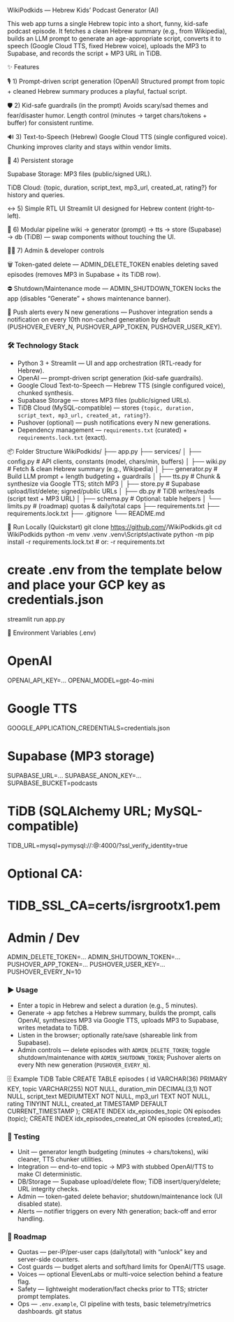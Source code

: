 WikiPodkids — Hebrew Kids’ Podcast Generator (AI)

This web app turns a single Hebrew topic into a short, funny, kid-safe podcast episode. It fetches a clean Hebrew summary (e.g., from Wikipedia), builds an LLM prompt to generate an age-appropriate script, converts it to speech (Google Cloud TTS, fixed Hebrew voice), uploads the MP3 to Supabase, and records the script + MP3 URL in TiDB.

✨ Features

🎙 1) Prompt-driven script generation (OpenAI)
Structured prompt from topic + cleaned Hebrew summary produces a playful, factual script.

🛡 2) Kid-safe guardrails (in the prompt)
Avoids scary/sad themes and fear/disaster humor. Length control (minutes → target chars/tokens + buffer) for consistent runtime.

🔊 3) Text-to-Speech (Hebrew)
Google Cloud TTS (single configured voice). Chunking improves clarity and stays within vendor limits.

💾 4) Persistent storage

Supabase Storage: MP3 files (public/signed URL).

TiDB Cloud: {topic, duration, script_text, mp3_url, created_at, rating?} for history and queries.

↔️ 5) Simple RTL UI
Streamlit UI designed for Hebrew content (right-to-left).

🧩 6) Modular pipeline
wiki → generator (prompt) → tts → store (Supabase) → db (TiDB) — swap components without touching the UI.

🧑‍💻 7) Admin & developer controls

🗑 Token-gated delete — ADMIN_DELETE_TOKEN enables deleting saved episodes (removes MP3 in Supabase + its TiDB row).

⛔ Shutdown/Maintenance mode — ADMIN_SHUTDOWN_TOKEN locks the app (disables “Generate” + shows maintenance banner).

📣 Push alerts every N new generations — Pushover integration sends a notification on every 10th non-cached generation by default (PUSHOVER_EVERY_N, PUSHOVER_APP_TOKEN, PUSHOVER_USER_KEY).

### 🛠 Technology Stack
- Python 3 + Streamlit — UI and app orchestration (RTL-ready for Hebrew).
- OpenAI — prompt-driven script generation (kid-safe guardrails).
- Google Cloud Text-to-Speech — Hebrew TTS (single configured voice), chunked synthesis.
- Supabase Storage — stores MP3 files (public/signed URLs).
- TiDB Cloud (MySQL-compatible) — stores `{topic, duration, script_text, mp3_url, created_at, rating?}`.
- Pushover (optional) — push notifications every N new generations.
- Dependency management — `requirements.txt` (curated) + `requirements.lock.txt` (exact).


📦 Folder Structure
WikiPodkids/
├── app.py
├── services/
│   ├── config.py        # API clients, constants (model, chars/min, buffers)
│   ├── wiki.py          # Fetch & clean Hebrew summary (e.g., Wikipedia)
│   ├── generator.py     # Build LLM prompt + length budgeting + guardrails
│   ├── tts.py           # Chunk & synthesize via Google TTS; stitch MP3
│   ├── store.py         # Supabase upload/list/delete; signed/public URLs
│   ├── db.py            # TiDB writes/reads (script text + MP3 URL)
│   ├── schema.py        # Optional: table helpers
│   └── limits.py        # (roadmap) quotas & daily/total caps
├── requirements.txt
├── requirements.lock.txt
├── .gitignore
└── README.md

🚀 Run Locally (Quickstart)
git clone https://github.com/<your-username>/WikiPodkids.git
cd WikiPodkids
python -m venv .venv
.venv\Scripts\activate
python -m pip install -r requirements.lock.txt   # or: -r requirements.txt
# create .env from the template below and place your GCP key as credentials.json
streamlit run app.py

🔑 Environment Variables (.env)
# OpenAI
OPENAI_API_KEY=...
OPENAI_MODEL=gpt-4o-mini

# Google TTS
GOOGLE_APPLICATION_CREDENTIALS=credentials.json

# Supabase (MP3 storage)
SUPABASE_URL=...
SUPABASE_ANON_KEY=...
SUPABASE_BUCKET=podcasts

# TiDB (SQLAlchemy URL; MySQL-compatible)
TIDB_URL=mysql+pymysql://<user>:<password>@<host>:4000/<database>?ssl_verify_identity=true
# Optional CA:
# TIDB_SSL_CA=certs/isrgrootx1.pem

# Admin / Dev
ADMIN_DELETE_TOKEN=...
ADMIN_SHUTDOWN_TOKEN=...
PUSHOVER_APP_TOKEN=...
PUSHOVER_USER_KEY=...
PUSHOVER_EVERY_N=10

### ▶️ Usage
- Enter a topic in Hebrew and select a duration (e.g., 5 minutes).
- Generate → app fetches a Hebrew summary, builds the prompt, calls OpenAI, synthesizes MP3 via Google TTS, uploads MP3 to Supabase, writes metadata to TiDB.
- Listen in the browser; optionally rate/save (shareable link from Supabase).
- Admin controls — delete episodes with `ADMIN_DELETE_TOKEN`; toggle shutdown/maintenance with `ADMIN_SHUTDOWN_TOKEN`; Pushover alerts on every Nth new generation (`PUSHOVER_EVERY_N`).


🗄 Example TiDB Table
CREATE TABLE episodes (
  id            VARCHAR(36) PRIMARY KEY,
  topic         VARCHAR(255) NOT NULL,
  duration_min  DECIMAL(3,1) NOT NULL,
  script_text   MEDIUMTEXT NOT NULL,
  mp3_url       TEXT NOT NULL,
  rating        TINYINT NULL,
  created_at    TIMESTAMP DEFAULT CURRENT_TIMESTAMP
);
CREATE INDEX idx_episodes_topic ON episodes (topic);
CREATE INDEX idx_episodes_created_at ON episodes (created_at);

### 🧪 Testing
- Unit — generator length budgeting (minutes → chars/tokens), wiki cleaner, TTS chunker utilities.
- Integration — end-to-end topic → MP3 with stubbed OpenAI/TTS to make CI deterministic.
- DB/Storage — Supabase upload/delete flow; TiDB insert/query/delete; URL integrity checks.
- Admin — token-gated delete behavior; shutdown/maintenance lock (UI disabled state).
- Alerts — notifier triggers on every Nth generation; back-off and error handling.


### 🧭 Roadmap
- Quotas — per-IP/per-user caps (daily/total) with “unlock” key and server-side counters.
- Cost guards — budget alerts and soft/hard limits for OpenAI/TTS usage.
- Voices — optional ElevenLabs or multi-voice selection behind a feature flag.
- Safety — lightweight moderation/fact checks prior to TTS; stricter prompt templates.
- Ops — `.env.example`, CI pipeline with tests, basic telemetry/metrics dashboards.
git status